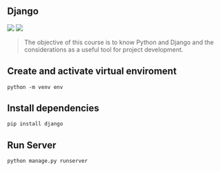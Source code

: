 ## Django

![](https://img.shields.io/badge/Python-3.10.0-blue) 
![](https://img.shields.io/badge/Django-3.2.8-green) 

> The objective of this course is to know Python and Django and the considerations as a useful tool for project development.

## Create and activate virtual enviroment

    python -m venv env

## Install dependencies

    pip install django

## Run Server
    
    python manage.py runserver